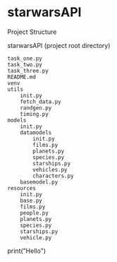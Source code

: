 # starwarsAPI

Project Structure

starwarsAPI (project root directory)

    task_one.py
    task_two.py
    task_three.py
    README.md
    venv
    utils
        init.py
        fetch_data.py
        randgen.py
        timing.py
    models
        init.py
        datamodels
            init.py
            films.py
            planets.py
            species.py
            starships.py
            vehicles.py
            characters.py
        basemodel.py
    resources
        init.py
        base.py
        films.py
        people.py
        planets.py
        species.py
        starships.py
        vehicle.py
print("Hello")
